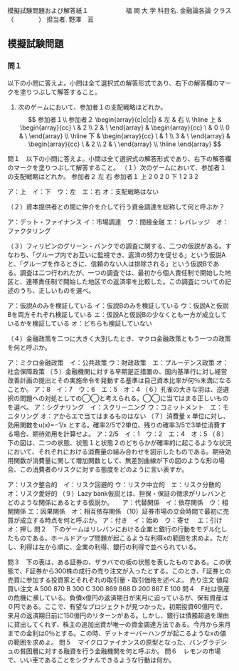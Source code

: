 模擬試験問題および解答紙１　　　　　　福 岡 大 学
科目名.  金融論各論     クラス（　　　　）  担当者.  野澤　亘

## 模擬試験問題

### 問１
以下の小問に答えよ。小問は全て選択式の解答形式であり、右下の解答欄のマークを塗りつぶして解答すること。
1. 次のゲームにおいて、参加者１の支配戦略はどれか。
$$
参加者１\\ 参加者２
\begin{array}{c|c|c|}
     & 左 & 右 \\ \hline
上 &  \begin{array}{cc} \ & 2 \\ 2 & \ \end{array} & \begin{array}{cc} \ & 0 \\ 0 & \ \end{array}
  \\ \hline
下 & \begin{array}{cc} \ & 1 \\ 3 & \ \end{array}
 & \begin{array}{cc} \ & 2 \\ 2 & \ \end{array}
 \\ \hline
\end{array}
$$

問１　以下の小問に答えよ。小問は全て選択式の解答形式であり、右下の解答欄のマークを塗りつぶして解答すること。
（１）次のゲームにおいて、参加者１の支配戦略はどれか。
		参加者２
		左	右
参加者１	上		2		0
		2		0
	下		1		2
		3		2










ア：上　イ：下　ウ：左　エ：右
オ：支配戦略はない

（２）資本提供者との間に仲介を介して行う資金調達を総称して何と呼ぶか？

ア：デット・ファイナンス
イ：市場調達　ウ：間接金融
エ：レバレッジ　オ：ファクタリング

（３）フィリピンのグリーン・バンクでの調査に関する、二つの仮説がある。すなわち、「グループ内でお互いに監視でき、返済の努力を促せる」という仮説Aと、「グループを作るときに、信頼のない人は排除される」という仮説Bである。調査は二つ行われたが、一つの調査では、最初から個人責任制で開始した地区と、連帯責任制で開始した地区での返済率を比較した。この調査についての記述のうち、正しいものを選べ。

ア：仮説Aのみを検証している
イ：仮説Bのみを検証している
ウ：仮説Aと仮説Bを両方それぞれ検証している
エ：仮説Aと仮説Bの少なくとも一方が成立しているかを検証している
オ：どちらも検証していない

（４）金融政策を二つに大きく大別したとき、マクロ金融政策ともう一つの政策を何と呼ぶか。

ア：ミクロ金融政策　イ：公共政策
ウ：財政政策　エ：プルーデンス政策
オ：社会保障政策
（５）金融機関に対する早期是正措置の、国内基準行に対し経営改善計画の提出とその実施命令を発動する基準は自己資本比率が何％未満になることか。
ア：8　イ：7　ウ：6　エ：5　オ：4
（６）孔雀の大きな羽は、逆選択の問題への対処としての◯◯と考えられる。◯◯に当てはまる正しいものを選べ。
ア：シグナリング　イ：スクリーニング
ウ：コミットメント　エ：モニタリング
オ：アからエで当てはまるものはない
（７）消費量 x 単位に対し、効用関数をu(x)=−1/x とする。確率2/5で2単位、残りの確率3/5で3単位消費する場合、期待効用を計算せよ。
ア：2/5　イ：1　ウ：2　エ：4　オ：5
（８）下の図は、二つの状態、状態１と状態２のどちらかが確率的に起こるような状況において、それぞれにおける消費量の組み合わせを図示したものである。期待効用関数が消費量に関して増加関数として、無差別曲線が下の図のような形の場合、この消費者のリスクに対する態度をどのように言い表すか。









ア：リスク整合的　イ：リスク回避的
ウ：リスク中立的　エ：リスク分散的　オ：リスク愛好的
（９）Lazy bank仮説とは、担保・保証の徴求がリレバンとどのような関係にあるとする仮説か。　　ア：代替関係　イ：依存関係　ウ：相関関係
エ：因果関係　オ：相互依存関係
（10）証券市場の立会時間で最初に売買が成立する時点を何と呼ぶか。
ア：付き　イ：始め　ウ：寄せ　
エ：引け　オ：押し
問２　下のゲームはリレバンにおける企業と銀行の行動をモデル化したものである。ホールドアップ問題が起こるような利得xの範囲を求めよ。ただし、利得は左から順に、企業の利得、銀行の利得で並べられている。







問３　下の表は、ある証券の、ザラバでの板の状態を表したものである。この状態で、F証券から300株の成行の売り注文が入ったとする。このとき、F証券との売買に参加する投資家とそれぞれの取引量・取引価格を述べよ。
売り注文	値段	買い注文
A 500	870
B 300  C 300	869
	868	D 200
	867	E 100
問４　F社は倒産の危機に瀕している。負債x億円の返済期日が来月に迫っているが、保有資産は０円である。ここで、有望なプロジェクトが見つかった。初期投資60億円で、来月の返済期日前に150億円のリターンがある。しかし、銀行は債務超過を理由に貸出してくれず、株主の追加出資が唯一の資金調達方法である。今月から来月までの金利は0％とする。この時、デットオーバーハングが起こるようなxの値の範囲を求めよ。
問５　マイクロファイナンスの原型となった、バングラデシュの貧困層に対する融資を行う金融機関を何と呼ぶか。
問６　レモンの市場で、いい車であることをシグナルできるような行動は何か。
